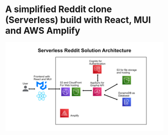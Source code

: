 # A simplified Reddit clone (Serverless) build with React, MUI and AWS Amplify

![Serverless reddit solution architecture](imgs/serverless-reddit-arch.png?raw=true 'Serverless reddit solution architecture')
